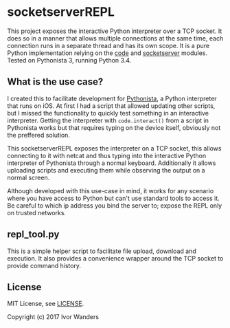 # socketserverREPL
This project exposes the interactive Python interpreter over a TCP socket. It
does so in a manner that allows multiple connections at the same time, each 
connection runs in a separate thread and has its own scope. It is a pure Python
implementation relying on the [code][module_code] and
[socketserver][module_socketserver] modules.
Tested on Pythonista 3, running Python 3.4.

## What is the use case?
I created this to facilitate development for [Pythonista][pythonista], a Python
interpreter that runs on iOS. At first I had a script that allowed updating
other scripts, but I missed the functionality to quickly test something in an
interactive interpreter. Getting the interpreter with `code.interact()` from a
script in Pythonista works but that requires typing on the device itself,
obviously not the preffered solution.

This socketserverREPL exposes the interpreter on a TCP socket, this allows
connecting to it with netcat and thus typing into the interactive Python
interpreter of Pythonista through a normal keyboard. Additionally it allows
uploading scripts and executing them while observing the output on a normal
screen.

Although developed with this use-case in mind, it works for any scenario where
you have access to Python but can't use standard tools to access it. Be careful
to which ip address you bind the server to; expose the REPL only on trusted
networks.

## repl_tool.py
This is a simple helper script to facilitate file upload, download and
execution. It also provides a convenience wrapper around the TCP socket to
provide command history.

## License

MIT License, see [LICENSE](LICENSE).

Copyright (c) 2017 Ivor Wanders

[module_code]: https://docs.python.org/2/library/code.html
[module_socketserver]: https://docs.python.org/2/library/socketserver.html
[pythonista]: http://omz-software.com/pythonista/